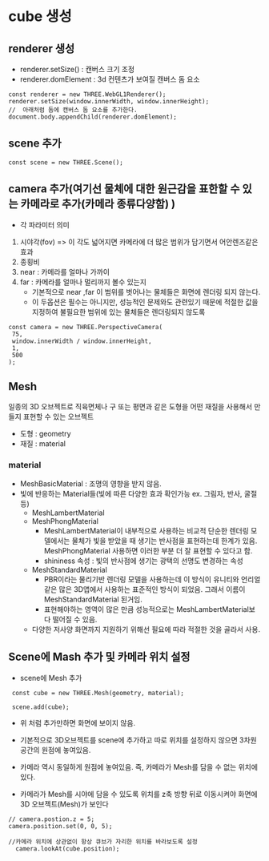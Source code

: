 # cube 생성

## renderer 생성

- renderer.setSize() : 캔버스 크기 조정
- renderer.domElement : 3d 컨텐츠가 보여질 캔버스 돔 요소

```
const renderer = new THREE.WebGL1Renderer();
renderer.setSize(window.innerWidth, window.innerHeight);
//  아래처럼 돔에 캔버스 돔 요소를 추가한다.
document.body.appendChild(renderer.domElement);
```

## scene 추가

```
const scene = new THREE.Scene();
```

## camera 추가(여기선 물체에 대한 원근감을 표한할 수 있는 카메라로 추가(카메라 종류다양함) )

- 각 파라미터 의미

1.  시야각(fov) => 이 각도 넓어지면 카메라에 더 많은 범위가 담기면서 어안렌즈같은 효과
2.  종횡비
3.  near : 카메라를 얼마나 가까이
4.  far : 카메라를 얼마나 멀리까지 볼수 있는지
    - 기본적으로 near ,far 이 범위를 벗어나는 물체들은 화면에 렌더링 되지 않는다.
    - 이 두옵션은 필수는 아니지만, 성능적인 문제와도 관련있기 때문에 적절한 값을 지정하여 불필요한 범위에 있는 물체들은 렌더링되지 않도록

```
const camera = new THREE.PerspectiveCamera(
 75,
 window.innerWidth / window.innerHeight,
 1,
 500
);
```

## Mesh

일종의 3D 오브젝트로 직육면체나 구 또는 평면과 같은 도형을 어떤 재질을 사용해서 만들지 표현할 수 있는 오브젝트

- 도형 : geometry
- 재질 : material

### material

- MeshBasicMaterial : 조명의 영향을 받지 않음.
- 빛에 반응하는 Material들(빛에 따른 다양한 효과 확인가능 ex. 그림자, 반사, 굴절 등)
  - MeshLambertMaterial
  * MeshPhongMaterial
    - MeshLambertMaterial이 내부적으로 사용하는 비교적 단순한 렌더링 모델에서는 물체가 빛을 받았을 때 생기는 반사점을 표현하는데 한계가 있음. MeshPhongMaterial 사용하면 이러한 부분 더 잘 표현할 수 있다고 함.
    - shininess 속성 : 빛의 반사점에 생기는 광택의 선명도 변경하는 속성
  * MeshStandardMaterial
    - PBR이라는 물리기반 렌더링 모델을 사용하는데 이 방식이 유니티와 언리얼 같은 많은 3D앱에서 사용하는 표준적인 방식이 되었음. 그래서 이름이 MeshStandardMaterial 된거임.
    * 표현해야하는 영역이 많은 만큼 성능적으로는 MeshLambertMaterial보다 떨어질 수 있음.
  * 다양한 저사양 화면까지 지원하기 위해선 필요에 따라 적절한 것을 골라서 사용.

## Scene에 Mash 추가 및 카메라 위치 설정

- scene에 Mesh 추가

```
 const cube = new THREE.Mesh(geometry, material);

 scene.add(cube);
```

- 위 처럼 추가만하면 화면에 보이지 않음.

* 기본적으로 3D오브젝트를 scene에 추가하고 따로 위치를 설정하지 않으면 3차원 공간의 원점에 놓여있음.

- 카메라 역시 동일하게 원점에 놓여있음. 즉, 카메라가 Mesh를 담을 수 없는 위치에 있다.

* 카메라가 Mesh를 시야에 담을 수 있도록 위치를 z축 방향 뒤로 이동시켜야 화면에 3D 오브젝트(Mesh)가 보인다

```
// camera.postion.z = 5;
camera.position.set(0, 0, 5);

//카메라 위치에 상관없이 항상 큐브가 자리한 위치를 바라보도록 설정
  camera.lookAt(cube.position);
```
